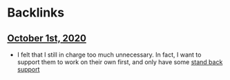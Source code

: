 
# Backlinks
## [October 1st, 2020](<October 1st, 2020.md>)
- I felt that I still in charge too much unnecessary. In fact, I want to support them to work on their own first, and only have some [stand back support](<stand back support.md>)

